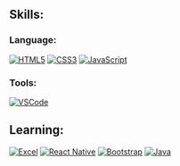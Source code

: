 ## Skills:
### Language:
[![HTML5](https://img.shields.io/badge/HTML5-E96228?style=for-the-badge&logo=html5&logoColor=white&labelColor=000)](#)
[![CSS3](https://img.shields.io/badge/CSS3-188ECD?style=for-the-badge&logo=css3&logoColor=white&labelColor=000)](#)
[![JavaScript](https://img.shields.io/badge/JavaScript-F0DC55?style=for-the-badge&logo=javascript&logoColor=white&labelColor=000)](#)

### Tools:
[![VSCode](https://img.shields.io/badge/VSCode-269FF0?style=for-the-badge&logo=visual-studio-code&logoColor=white&labelColor=000)](#)

## Learning:
[![Excel](https://img.shields.io/badge/Excel-358138?style=for-the-badge&logo=microsoft-excel&logoColor=white&labelColor=000)](#)
[![React Native](https://img.shields.io/badge/React_Native-21BEFD?style=for-the-badge&logo=react&logoColor=white&labelColor=000)](#)
[![Bootstrap](https://img.shields.io/badge/Bootstrap-563D7C?style=for-the-badge&logo=bootstrap&logoColor=white&labelColor=000)](#)
[![Java](https://img.shields.io/badge/Java-ED272C?style=for-the-badge&logo=openjdk&logoColor=white&labelColor=000)](#)


